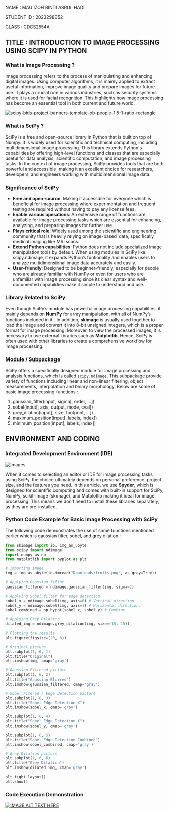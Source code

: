 NAME : MAU'IZOH BINTI ASRUL HADI

STUDENT ID : 2023298852

CLASS : CDCS2554A
## TITLE : INTRODUCTION TO IMAGE PROCESSING USING SCIPY IN PYTHON
### What is Image Processing ?
Image processing refers to the process of manipulating and enhancing digital images. Using computer algorithms, it is mainly applied to extract useful information, improve image quality and prepare images for future use. It plays a crucial role in various industries, such as security systems where it is used for facial recognition. This highlights how image processing has become an essential tool in both current and future world. 

![scipy-bids-project-banners-template-ob-people-1 5-1-ratio-rectangle](https://github.com/user-attachments/assets/2bb4894c-5e72-408e-9450-7ad0eb23dd58)
### What is SciPy ?
SciPy is a free and open-source library in Python that is built on top of Numpy. It is widely used for scientific and technical computing, including multidimensional image processing. This library extends Python's capabilities by offering high-level functions and classes that are especially useful for data analysis, scientific computation, and image processing tasks. In the context of image processing, SciPy provides tools that are both powerful and accessible, making it an excellent choice for researchers, developers, and engineers working with multidimensional image data.
### Significance of SciPy
- **Free and open-source**: Making it accessible for everyone which is beneficial for image processing where experimentation and frequent testing are required without having to pay any license fees.
- **Enable various operations**: An extensive range of functions are available for image processing tasks which are essential for enhancing, analyzing, and preparing images for further use.
- **Plays critical role**: Widely used among the scientific and engineering community that is heavily relying on image-based data, specifically medical imaging like MRI scans.
- **Extend Python capabilities**: Python does not include specialized image manipulation tools by default. When using modules in SciPy like scipy.ndimage, it expands Python’s funtionality and enables users to analyze multidimensional image data accurately and easily.
- **User-friendly**: Designed to be beginner-friendly, especially for people who are already familiar with NumPy or even for users who are unfamiliar with image processing since its clear syntax and well-documented capabilities make it simple to understand and use.
### Library Related to SciPy
Even though SciPy’s module has powerful image processing capabilities, it mainly depends on **NumPy** for array manipulation, with all of NumPy’s functions included in it . In addition, **skimage** is usually used together to load the image and convert it into 8-bit unsigned integers, which is a proper format for image processing. Moreover, to view the processed images, it is necessary to use external libraries such as **Matplotlib**. Hence, SciPy is often used with other libraries to create a comprehensive workflow for image processing.
### Module / Subpackage
SciPy offers a specifically designed module for image processing and analysis functions, which is called ```scipy.ndimage```. This subpackage provide variety of functions including linear and non-linear filtering, object measurements, interpolation and binary morphology. Below are some of basic image processing functions : 
1) gaussian_filter(input, sigma[, order, ...])
3) sobel(input[, axis, output, mode, cval])
4) grey_dilation(input[, size, footprint, ...])
5) maximum_position(input[, labels, index])
6) minimum_position(input[, labels, index])
## ENVIRONMENT AND CODING 
### Integrated Development Environment (IDE)
![images](https://github.com/user-attachments/assets/32ccb994-634d-4d1a-a56b-0a7faa691361)

When it comes to selecting an editor or IDE for image processing tasks using SciPy, the choice ultimately depends on personal preference, project size, and the features you need. In this article, we use **Spyder**, which is designed for scientific computing and comes with built-in support for SciPy, NumPy, scikit-image (skimage), and Matplotlib making it ideal for image processing. This means we don't need to install these libraries separately, as they are pre-installed.
### Python Code Example for Basic Image Processing with SciPy
The following code demonstrates the use of some functions mentioned earlier which is gaussian filter, sobel, and grey dilation : 
``` py
from skimage import io, img_as_ubyte
from scipy import ndimage
import numpy as np
from matplotlib import pyplot as plt

# Importing image
img = img_as_ubyte(io.imread("Downloads/fruits.png", as_gray=True))

# Applying Gaussian filter
gaussian_filtered = ndimage.gaussian_filter(img, sigma=2)

# Applying Sobel filter for edge detection
sobel_x = ndimage.sobel(img, axis=0) # Vertical direction.
sobel_y = ndimage.sobel(img, axis=1) # Horizontal direction.
sobel_combined = np.hypot(sobel_x, sobel_y) # Combine

# Applying Grey Dilation
dilated_img = ndimage.grey_dilation(img, size=(15, 15))

# Plotting the results
plt.figure(figsize=(20, 6))

# Original picture
plt.subplot(1, 6, 1)
plt.title("Original")
plt.imshow(img, cmap='gray')

# Gaussian Filtered picture
plt.subplot(1, 6, 2)
plt.title("Gaussian Blurred")
plt.imshow(gaussian_filtered, cmap='gray')

# Sobel Fitered / Edge Detection picture
plt.subplot(1, 6, 3)
plt.title("Sobel Edge Detection X")
plt.imshow(sobel_x, cmap='gray')

plt.subplot(1, 6, 4)
plt.title("Sobel Edge Detection Y")
plt.imshow(sobel_y, cmap='gray')

plt.subplot(1, 6, 5)
plt.title("Sobel Edge Detection Combined")
plt.imshow(sobel_combined, cmap='gray')

# Grey Dilation picture
plt.subplot(1, 6, 6)
plt.title("Grey Dilation")
plt.imshow(dilated_img, cmap='gray')

plt.tight_layout()
plt.show()
```
### Code Execution Demonstration
[![IMAGE ALT TEXT HERE](https://img.youtube.com/vi/zZIpdotoH-o/0.jpg)](https://www.youtube.com/watch?v=zZIpdotoH-o)

